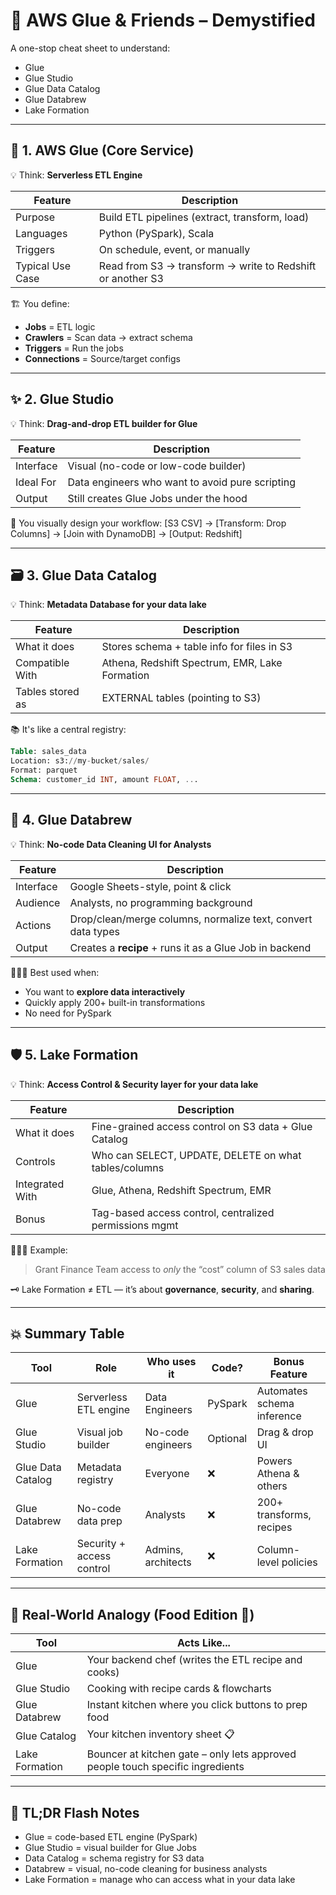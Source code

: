 # 🧠 AWS Glue & Friends – Demystified

A one-stop cheat sheet to understand:
- Glue
- Glue Studio
- Glue Data Catalog
- Glue Databrew
- Lake Formation

---

## 🧪 1. AWS Glue (Core Service)

💡 Think: **Serverless ETL Engine**

| Feature         | Description |
|------------------|-------------|
| Purpose          | Build ETL pipelines (extract, transform, load) |
| Languages        | Python (PySpark), Scala |
| Triggers         | On schedule, event, or manually |
| Typical Use Case | Read from S3 → transform → write to Redshift or another S3 |

🏗️ You define:
- **Jobs** = ETL logic  
- **Crawlers** = Scan data → extract schema  
- **Triggers** = Run the jobs  
- **Connections** = Source/target configs

---

## ✨ 2. Glue Studio

💡 Think: **Drag-and-drop ETL builder for Glue**

| Feature         | Description |
|------------------|-------------|
| Interface        | Visual (no-code or low-code builder) |
| Ideal For        | Data engineers who want to avoid pure scripting |
| Output           | Still creates Glue Jobs under the hood |

🎨 You visually design your workflow:
[S3 CSV] → [Transform: Drop Columns] → [Join with DynamoDB] → [Output: Redshift] 


---

## 🗃️ 3. Glue Data Catalog

💡 Think: **Metadata Database for your data lake**

| Feature         | Description |
|------------------|-------------|
| What it does     | Stores schema + table info for files in S3 |
| Compatible With  | Athena, Redshift Spectrum, EMR, Lake Formation |
| Tables stored as | EXTERNAL tables (pointing to S3) |

📚 It's like a central registry:

~~~sql
Table: sales_data  
Location: s3://my-bucket/sales/  
Format: parquet  
Schema: customer_id INT, amount FLOAT, ...
~~~

---

## 🧼 4. Glue Databrew

💡 Think: **No-code Data Cleaning UI for Analysts**

| Feature         | Description |
|------------------|-------------|
| Interface        | Google Sheets-style, point & click |
| Audience         | Analysts, no programming background |
| Actions          | Drop/clean/merge columns, normalize text, convert data types |
| Output           | Creates a **recipe** + runs it as a Glue Job in backend |

👩🏽‍🔬 Best used when:
- You want to **explore data interactively**
- Quickly apply 200+ built-in transformations
- No need for PySpark

---

## 🛡️ 5. Lake Formation

💡 Think: **Access Control & Security layer for your data lake**

| Feature             | Description |
|----------------------|-------------|
| What it does         | Fine-grained access control on S3 data + Glue Catalog |
| Controls             | Who can SELECT, UPDATE, DELETE on what tables/columns |
| Integrated With      | Glue, Athena, Redshift Spectrum, EMR |
| Bonus                | Tag-based access control, centralized permissions mgmt |

🧑🏽‍⚖️ Example:
> Grant Finance Team access to *only* the “cost” column of S3 sales data

🗝️ Lake Formation ≠ ETL — it’s about **governance**, **security**, and **sharing**.

---

## 💥 Summary Table

| Tool            | Role                          | Who uses it        | Code?     | Bonus Feature               |
|------------------|-------------------------------|---------------------|-----------|------------------------------|
| Glue             | Serverless ETL engine         | Data Engineers       | PySpark   | Automates schema inference  |
| Glue Studio      | Visual job builder            | No-code engineers    | Optional  | Drag & drop UI              |
| Glue Data Catalog| Metadata registry             | Everyone             | ❌        | Powers Athena & others      |
| Glue Databrew    | No-code data prep             | Analysts             | ❌        | 200+ transforms, recipes    |
| Lake Formation   | Security + access control     | Admins, architects   | ❌        | Column-level policies       |

---

## 🧠 Real-World Analogy (Food Edition 🍱)

| Tool            | Acts Like...                       |
|------------------|------------------------------------|
| Glue             | Your backend chef (writes the ETL recipe and cooks) |
| Glue Studio      | Cooking with recipe cards & flowcharts |
| Glue Databrew    | Instant kitchen where you click buttons to prep food |
| Glue Catalog     | Your kitchen inventory sheet 📋 |
| Lake Formation   | Bouncer at kitchen gate – only lets approved people touch specific ingredients |

---

## 🚀 TL;DR Flash Notes

- Glue = code-based ETL engine (PySpark)
- Glue Studio = visual builder for Glue Jobs
- Data Catalog = schema registry for S3 data
- Databrew = visual, no-code cleaning for business analysts
- Lake Formation = manage who can access what in your data lake
